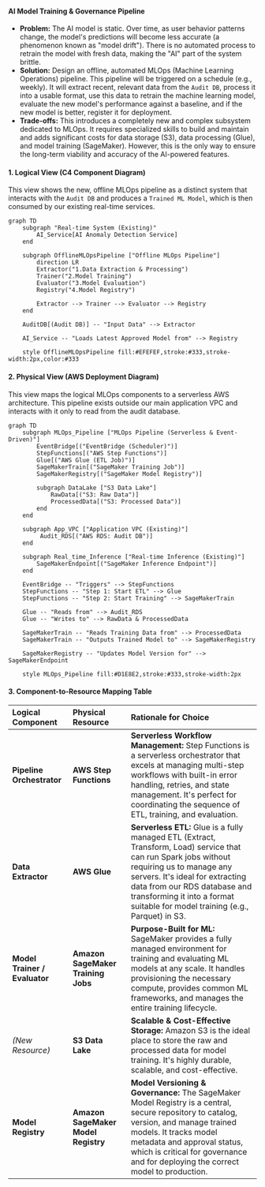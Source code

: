 #### AI Model Training & Governance Pipeline

*   **Problem:** The AI model is static. Over time, as user behavior patterns change, the model's predictions will become less accurate (a phenomenon known as "model drift"). There is no automated process to retrain the model with fresh data, making the "AI" part of the system brittle.
*   **Solution:** Design an offline, automated MLOps (Machine Learning Operations) pipeline. This pipeline will be triggered on a schedule (e.g., weekly). It will extract recent, relevant data from the `Audit DB`, process it into a usable format, use this data to retrain the machine learning model, evaluate the new model's performance against a baseline, and if the new model is better, register it for deployment.
*   **Trade-offs:** This introduces a completely new and complex subsystem dedicated to MLOps. It requires specialized skills to build and maintain and adds significant costs for data storage (S3), data processing (Glue), and model training (SageMaker). However, this is the only way to ensure the long-term viability and accuracy of the AI-powered features.

#### 1. Logical View (C4 Component Diagram)

This view shows the new, offline MLOps pipeline as a distinct system that interacts with the `Audit DB` and produces a `Trained ML Model`, which is then consumed by our existing real-time services.

```mermaid
graph TD
    subgraph "Real-time System (Existing)"
        AI_Service[AI Anomaly Detection Service]
    end

    subgraph OfflineMLOpsPipeline ["Offline MLOps Pipeline"]
        direction LR
        Extractor("1.Data Extraction & Processing")
        Trainer("2.Model Training")
        Evaluator("3.Model Evaluation")
        Registry("4.Model Registry")

        Extractor --> Trainer --> Evaluator --> Registry
    end

    AuditDB[(Audit DB)] -- "Input Data" --> Extractor
    
    AI_Service -- "Loads Latest Approved Model from" --> Registry
    
    style OfflineMLOpsPipeline fill:#EFEFEF,stroke:#333,stroke-width:2px,color:#333
```

#### 2. Physical View (AWS Deployment Diagram)

This view maps the logical MLOps components to a serverless AWS architecture. This pipeline exists outside our main application VPC and interacts with it only to read from the audit database.

```mermaid
graph TD
    subgraph MLOps_Pipeline ["MLOps Pipeline (Serverless & Event-Driven)"]
        EventBridge[("EventBridge (Scheduler)")]
        StepFunctions[("AWS Step Functions")]
        Glue[("AWS Glue (ETL Job)")]
        SageMakerTrain[("SageMaker Training Job")]
        SageMakerRegistry[("SageMaker Model Registry")]
        
        subgraph DataLake ["S3 Data Lake"]
            RawData[("S3: Raw Data")]
            ProcessedData[("S3: Processed Data")]
        end
    end

    subgraph App_VPC ["Application VPC (Existing)"]
         Audit_RDS[("AWS RDS: Audit DB")]
    end
    
    subgraph Real_time_Inference ["Real-time Inference (Existing)"]
        SageMakerEndpoint[("SageMaker Inference Endpoint")]
    end

    EventBridge -- "Triggers" --> StepFunctions
    StepFunctions -- "Step 1: Start ETL" --> Glue
    StepFunctions -- "Step 2: Start Training" --> SageMakerTrain
    
    Glue -- "Reads from" --> Audit_RDS
    Glue -- "Writes to" --> RawData & ProcessedData
    
    SageMakerTrain -- "Reads Training Data from" --> ProcessedData
    SageMakerTrain -- "Outputs Trained Model to" --> SageMakerRegistry
    
    SageMakerRegistry -- "Updates Model Version for" --> SageMakerEndpoint
    
    style MLOps_Pipeline fill:#D1E8E2,stroke:#333,stroke-width:2px
```

#### 3. Component-to-Resource Mapping Table

| Logical Component | Physical Resource | Rationale for Choice |
| :--- | :--- | :--- |
| **Pipeline Orchestrator** | **AWS Step Functions** | **Serverless Workflow Management:** Step Functions is a serverless orchestrator that excels at managing multi-step workflows with built-in error handling, retries, and state management. It's perfect for coordinating the sequence of ETL, training, and evaluation. |
| **Data Extractor** | **AWS Glue** | **Serverless ETL:** Glue is a fully managed ETL (Extract, Transform, Load) service that can run Spark jobs without requiring us to manage any servers. It's ideal for extracting data from our RDS database and transforming it into a format suitable for model training (e.g., Parquet) in S3. |
| **Model Trainer / Evaluator** | **Amazon SageMaker Training Jobs**| **Purpose-Built for ML:** SageMaker provides a fully managed environment for training and evaluating ML models at any scale. It handles provisioning the necessary compute, provides common ML frameworks, and manages the entire training lifecycle. |
| *(New Resource)* | **S3 Data Lake** | **Scalable & Cost-Effective Storage:** Amazon S3 is the ideal place to store the raw and processed data for model training. It's highly durable, scalable, and cost-effective. |
| **Model Registry** | **Amazon SageMaker Model Registry**| **Model Versioning & Governance:** The SageMaker Model Registry is a central, secure repository to catalog, version, and manage trained models. It tracks model metadata and approval status, which is critical for governance and for deploying the correct model to production. |
